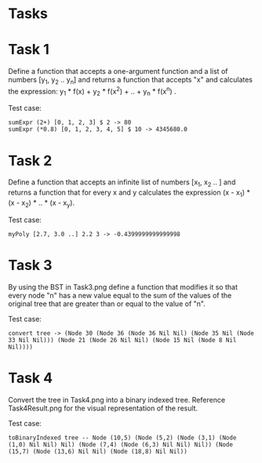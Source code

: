 # Tasks

# Task 1
Define a function that accepts a one-argument function and a list of numbers [y<sub>1</sub>, y<sub>2</sub> .. y<sub>n</sub>] and returns a function that accepts "x" and calculates the expression: y<sub>1</sub> * f(x) + y<sub>2</sub> * f(x<sup>2</sup>) + .. + y<sub>n</sub> * f(x<sup>n</sup>) .

Test case:

    sumExpr (2+) [0, 1, 2, 3] $ 2 -> 80
    sumExpr (*0.8) [0, 1, 2, 3, 4, 5] $ 10 -> 4345680.0

# Task 2
Define a function that accepts an infinite list of numbers [x<sub>1</sub>, x<sub>2</sub> .. ] and returns a function that for every x and y calculates the expression (x - x<sub>1</sub>) * (x - x<sub>2</sub>) * .. * (x - x<sub>y</sub>).

Test case:

    myPoly [2.7, 3.0 ..] 2.2 3 -> -0.4399999999999998

# Task 3
By using the BST in Task3.png define a function that modifies it so that every node "n" has a new value equal to the sum of the values of the original tree that are greater than or equal to the value of "n".

Test case:

    convert tree -> (Node 30 (Node 36 (Node 36 Nil Nil) (Node 35 Nil (Node 33 Nil Nil))) (Node 21 (Node 26 Nil Nil) (Node 15 Nil (Node 8 Nil Nil))))

# Task 4
Convert the tree in Task4.png into a binary indexed tree. Reference Task4Result.png for the visual representation of the result.

Test case:

    toBinaryIndexed tree -- Node (10,5) (Node (5,2) (Node (3,1) (Node (1,0) Nil Nil) Nil) (Node (7,4) (Node (6,3) Nil Nil) Nil)) (Node (15,7) (Node (13,6) Nil Nil) (Node (18,8) Nil Nil))